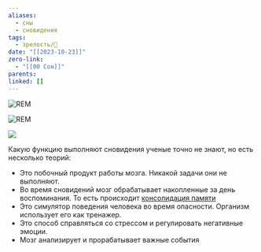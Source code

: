 ```yaml
---
aliases:
  - сны
  - сновидения
tags:
  - зрелость/🌱
date: "[[2023-10-23]]"
zero-link:
  - "[[00 Сон]]"
parents: 
linked: []
---
```

![REM](Фаза%20быстрого%20сна.md#^d61c9d)

![REM](Фаза%20быстрого%20сна.md#^a3f3be)

![](Глубокая%20фаза%20сна.md#^617ce2)

Какую функцию выполняют сновидения ученые точно не знают, но есть несколько теорий:
- Это побочный продукт работы мозга. Никакой задачи они не выполняют.
- Во время сновидений мозг обрабатывает накопленные за день воспоминания. То есть происходит [консолидация памяти](Консолидация%20памяти.md)
- Это симулятор поведения человека во время опасности. Организм использует его как тренажер.
- Это способ справляться со стрессом и регулировать негативные эмоции.
- Мозг анализирует и прорабатывает важные события